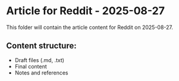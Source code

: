 # Article for Reddit - 2025-08-27

This folder will contain the article content for Reddit on 2025-08-27.

## Content structure:
- Draft files (.md, .txt)
- Final content
- Notes and references
